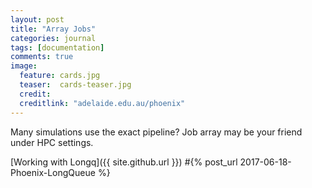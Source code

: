 ```yaml
---
layout: post
title: "Array Jobs"
categories: journal 
tags: [documentation]
comments: true
image:  
  feature: cards.jpg
  teaser:  cards-teaser.jpg
  credit:
  creditlink: "adelaide.edu.au/phoenix"
---
```


Many simulations use the exact pipeline? Job array may be your friend under HPC settings. 

[Working with Longq]({{ site.github.url }}) #{% post_url 2017-06-18-Phoenix-LongQueue %}
